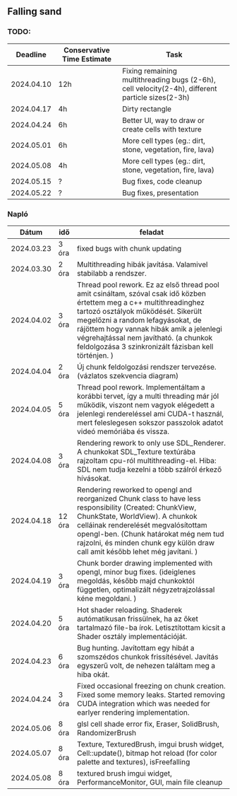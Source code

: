 ## Falling sand

### TODO: 

| Deadline   | Conservative Time Estimate | Task                                                                                             |
| ---------- | -------------------------- | ------------------------------------------------------------------------------------------------ |
| 2024.04.10 | 12h                        | Fixing remaining multithreading bugs (2-6h), cell velocity(2-4h), different particle sizes(2-3h) |
| 2024.04.17 | 4h                         | Dirty rectangle                                                                                  |
| 2024.04.24 | 6h                         | Better UI, way to draw or create cells with texture                                              |
| 2024.05.01 | 6h                         | More cell types (eg.: dirt, stone, vegetation, fire, lava)                                       |
| 2024.05.08 | 4h                         | More cell types (eg.: dirt, stone, vegetation, fire, lava)                                       |
| 2024.05.15 | ?                          | Bug fixes, code cleanup                                                                          |
| 2024.05.22 | ?                          | Bug fixes, presentation                                                                          |

### Napló

| Dátum      | idő   | feladat                        |
| ---------- | ----- | ------------------------------ |
| 2024.03.23 | 3 óra | fixed bugs with chunk updating |
| 2024.03.30 | 2 óra | Multithreading hibák javítása. Valamivel stabilabb a rendszer. 
| 2024.04.02 | 3 óra | Thread pool rework. Ez az első thread pool amit csináltam, szóval csak idő közben értettem meg a c++ multithreadinghez tartozó osztályok működését. Sikerült megelőzni a random lefagyásokat, de rájöttem hogy vannak hibák amik  a jelenlegi végrehajtással nem javítható. (a chunkok feldolgozása 3 szinkronizált fázisban kell történjen. )
| 2024.04.04 | 2 óra | Új chunk feldolgozási rendszer tervezése. (vázlatos szekvencia diagram)
| 2024.04.05 | 5 óra | Thread pool rework. Implementáltam a korábbi tervet, így a multi threading már jól működik, viszont nem vagyok elégedett a jelenlegi rendereléssel ami CUDA-t használ, mert feleslegesen sokszor passzolok adatot videó memóriába és vissza. 
| 2024.04.08 | 3 óra | Rendering rework to only use SDL_Renderer. A chunkokat SDL_Texture textúrába rajzoltam cpu-ról multithreading-el. Hiba: SDL nem tudja kezelni a több szálról érkező hívásokat. 
| 2024.04.18 | 12 óra | Rendering reworked to opengl and reorganized Chunk class to have less responsibility (Created: ChunkView, ChunkState, WorldView). A chunkok celláinak renderelését megvalósítottam opengl-ben. (Chunk határokat még nem tud rajzolni, és minden chunk egy külön draw call amit később lehet még javítani. )
| 2024.04.19 | 3 óra | Chunk border drawing implemented with opengl, minor bug fixes. (ideiglenes megoldás, később majd chunkoktól független, optimalizált négyzetrajzolással kéne megoldani. )
| 2024.04.20 | 5 óra | Hot shader reloading. Shaderek autómatikusan frissülnek, ha az őket tartalmazó file-ba írok. Letisztítottam kicsit a Shader osztály implementációját. 
| 2024.04.23 | 6 óra | Bug hunting. Javítottam egy hibát a szomszédos chunkok frissítésével. Javítás egyszerű volt, de nehezen találtam meg a hiba okát. 
| 2024.04.24 | 3 óra | Fixed occasional freezing on chunk creation. Fixed some memory leaks. Started removing CUDA integration which was needed for earlyer rendering implementation. 
| 2024.05.06 | 8 óra | glsl cell shade error fix, Eraser, SolidBrush, RandomizerBrush
| 2024.05.07 | 8 óra | Texture, TexturedBrush, imgui brush widget, Cell::update(), bitmap hot reload (for color palette and textures), isFreefalling
| 2024.05.08 | 8 óra | textured brush imgui widget, PerformanceMonitor, GUI, main file cleanup
